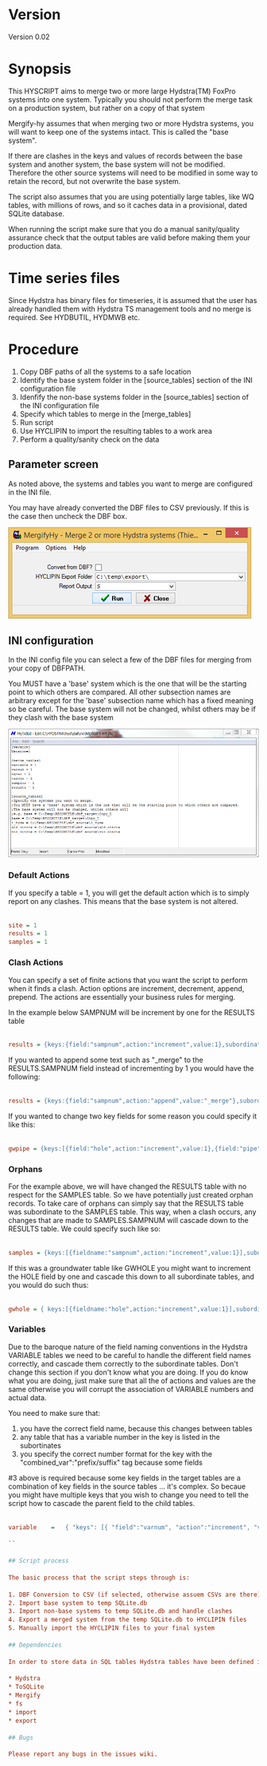 # Version

Version 0.02

# Synopsis

This HYSCRIPT aims to merge two or more large Hydstra(TM) FoxPro systems into one system. Typically you should not perform the merge task on a production system, but rather on a copy of that system

Mergify-hy assumes that when merging two or more Hydstra systems, you will want to keep one of the systems intact. This is called the "base system". 

If there are clashes in the keys and values of records between the base system and another system, the base system will not be modified. Therefore the other source systems will need to be modified in some way to retain the record, but not overwrite the base system.

The script also assumes that you are using potentially large tables, like WQ tables, with millions of rows, and so it caches data in a provisional, dated SQLite database.

When running the script make sure that you do a manual sanity/quality assurance check that the output tables are valid before making them your production data.

# Time series files 

Since Hydstra has binary files for timeseries, it is assumed that the user has already handled them with Hydstra TS management tools and no merge is required. See HYDBUTIL, HYDMWB etc.

# Procedure

1. Copy DBF paths of all the systems to a safe location
2. Identify the base system folder in the [source_tables] section of the INI configuration file
3. Idenfify the non-base systems folder in the [source_tables] section of the INI configuration file
4. Specify which tables to merge in the [merge_tables]
5. Run script 
6. Use HYCLIPIN to import the resulting tables to a work area
7. Perform a quality/sanity check on the data 

## Parameter screen

As noted above, the systems and tables you want to merge are configured in the INI file.

You may have already converted the DBF files to CSV previously. If this is the case then uncheck the DBF box.

![Parameter screen](/images/psc.PNG)

## INI configuration

In the INI config file you can select a few of the DBF files for merging from your copy of DBFPATH. 

You MUST have a 'base' system which is the one that will be the starting point to which others are compared. All other subsection names are arbitrary except for the 'base' subsection name which has a fixed meaning so be careful. The base system will not be changed, whilst others may be if they clash with the base system

![INI file](/images/ini.png)

### Default Actions
If you specify a table = 1, you will get the default action which is to simply report on any clashes. This means that the base system is not altered.

``` ini

site = 1 
results = 1
samples = 1

```

### Clash Actions
You can specify a set of finite actions that you want the script to perform when it finds a clash. Action options are increment, decrement, append, prepend.
The actions are essentially your business rules for merging. 

In the example below SAMPNUM will be increment by one for the RESULTS table

``` ini

results = {keys:{field:"sampnum",action:"increment",value:1},subordinates:null}

```

If you wanted to append some text such as "_merge" to the RESULTS.SAMPNUM field instead of incrementing by 1 you would have the following:

``` ini

results = {keys:{field:"sampnum",action:"append",value:"_merge"},subordinates:null}

```

If you wanted to change two key fields for some reason you could specify it like this:


``` ini

gwpipe = {keys:[{field:"hole",action:"increment",value:1},{field:"pipe",action:"increment",value:1}],subordinates:null}

```

### Orphans

For the example above, we will have changed the RESULTS table with no respect for the SAMPLES table. 
So we have potentially just created orphan records.
To take care of orphans can simply say that the RESULTS table was subordinate to the SAMPLES table.
This way, when a clash occurs, any changes that are made to SAMPLES.SAMPNUM will cascade down to the RESULTS table. 
We could specify such like so:

``` ini

samples = {keys:[{fieldname:"sampnum",action:"increment",value:1}],subordinates:["results"]}

```

If this was a groundwater table like GWHOLE you might want to increment the HOLE field by one and cascade this down to all subordinate tables, and you would do such thus:

``` ini

gwhole = { keys:[{fieldname:"hole",action:"increment",value:1}],subordinates:["gwpipe","hydmeas","hydrlmp","casing","aquifer","drilling"]}

```

### Variables

Due to the baroque nature of the field naming conventions in the Hydstra VARIABLE tables we need to be careful to handle the different field names correctly, and cascade them correctly to the subordinate tables. Don't change this section if you don't know what you are doing. If you do know what you are doing, just make sure that all the of actions and values are the same otherwise you will corrupt the association of VARIABLE numbers and actual data. 

You need to make sure that: 

1. you have the correct field name, because this changes between tables 
2. any table that has a variable number in the key is listed in the subortinates
3. you specify the correct number format for the key with the "combined_var":"prefix/suffix" tag because some fields 

#3 above is required because some key fields in the target tables are a combination of key fields in the source tables ... it's complex. So becaue you might have multiple keys that you wish to change you need to tell the script how to cascade the parent field to the child tables.

``` ini

variable 	= 	{ "keys": [{ "field":"varnum", "action":"increment", "value":1, "combined_var":"prefix","subordinates":[{"table":"wqvar","field":"variable"},{"table":"varsub","field":"variable"},{"table":"varcon"},{"table":"results"},{"table":"hydmeas","field":"variable"},{"table":"gwtrace","field":"variable"}] }] }

``

## Script process

The basic process that the script steps through is:

1. DBF Conversion to CSV (if selected, otherwise assuem CSVs are there)
2. Import base system to temp SQLite.db
3. Import non-base systems to temp SQLite.db and handle clashes
4. Export a merged system from the temp SQLite.db to HYCLIPIN files
5. Manually import the HYCLIPIN files to your final system

## Dependencies

In order to store data in SQL tables Hydstra tables have been defined in other modules using OO Perl. hence it has dependencies, all of which can be downloaded from GitHub

* Hydstra
* ToSQLite
* Mergify
* fs
* import
* export
 
## Bugs

Please report any bugs in the issues wiki.

